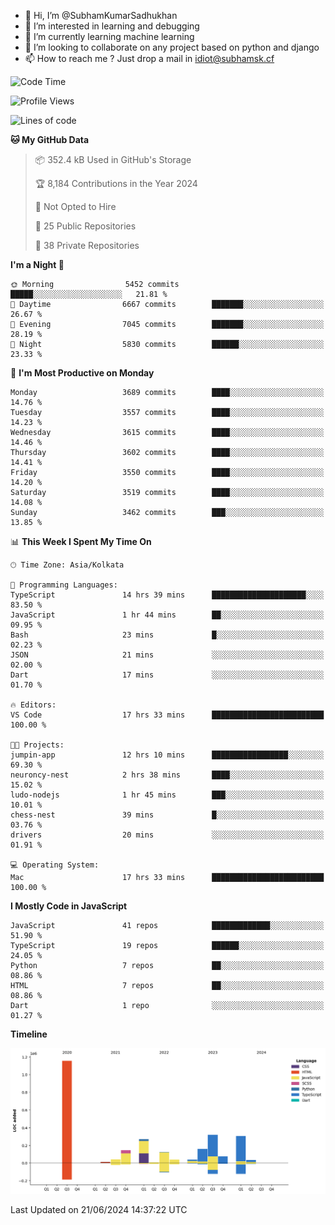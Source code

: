 - 👋 Hi, I’m @SubhamKumarSadhukhan
- 👀 I’m interested in learning and debugging
- 🌱 I’m currently learning machine learning
- 💞️ I’m looking to collaborate on any project based on python and django
- 📫 How to reach me ?
      Just drop a mail in idiot@subhamsk.cf

<!---
SubhamKumarSadhukhan/SubhamKumarSadhukhan is a ✨ special ✨ repository because its `README.md` (this file) appears on your GitHub profile.
You can click the Preview link to take a look at your changes.
--->


<!--START_SECTION:waka-->
![Code Time](http://img.shields.io/badge/Code%20Time-2%2C252%20hrs%2045%20mins-blue)

![Profile Views](http://img.shields.io/badge/Profile%20Views-3-blue)

![Lines of code](https://img.shields.io/badge/From%20Hello%20World%20I%27ve%20Written-2.7%20million%20lines%20of%20code-blue)

**🐱 My GitHub Data** 

> 📦 352.4 kB Used in GitHub's Storage 
 > 
> 🏆 8,184 Contributions in the Year 2024
 > 
> 🚫 Not Opted to Hire
 > 
> 📜 25 Public Repositories 
 > 
> 🔑 38 Private Repositories 
 > 
**I'm a Night 🦉** 

```text
🌞 Morning                5452 commits        █████░░░░░░░░░░░░░░░░░░░░   21.81 % 
🌆 Daytime                6667 commits        ███████░░░░░░░░░░░░░░░░░░   26.67 % 
🌃 Evening                7045 commits        ███████░░░░░░░░░░░░░░░░░░   28.19 % 
🌙 Night                  5830 commits        ██████░░░░░░░░░░░░░░░░░░░   23.33 % 
```
📅 **I'm Most Productive on Monday** 

```text
Monday                   3689 commits        ████░░░░░░░░░░░░░░░░░░░░░   14.76 % 
Tuesday                  3557 commits        ████░░░░░░░░░░░░░░░░░░░░░   14.23 % 
Wednesday                3615 commits        ████░░░░░░░░░░░░░░░░░░░░░   14.46 % 
Thursday                 3602 commits        ████░░░░░░░░░░░░░░░░░░░░░   14.41 % 
Friday                   3550 commits        ████░░░░░░░░░░░░░░░░░░░░░   14.20 % 
Saturday                 3519 commits        ████░░░░░░░░░░░░░░░░░░░░░   14.08 % 
Sunday                   3462 commits        ███░░░░░░░░░░░░░░░░░░░░░░   13.85 % 
```


📊 **This Week I Spent My Time On** 

```text
🕑︎ Time Zone: Asia/Kolkata

💬 Programming Languages: 
TypeScript               14 hrs 39 mins      █████████████████████░░░░   83.50 % 
JavaScript               1 hr 44 mins        ██░░░░░░░░░░░░░░░░░░░░░░░   09.95 % 
Bash                     23 mins             █░░░░░░░░░░░░░░░░░░░░░░░░   02.23 % 
JSON                     21 mins             ░░░░░░░░░░░░░░░░░░░░░░░░░   02.00 % 
Dart                     17 mins             ░░░░░░░░░░░░░░░░░░░░░░░░░   01.70 % 

🔥 Editors: 
VS Code                  17 hrs 33 mins      █████████████████████████   100.00 % 

🐱‍💻 Projects: 
jumpin-app               12 hrs 10 mins      █████████████████░░░░░░░░   69.30 % 
neuroncy-nest            2 hrs 38 mins       ████░░░░░░░░░░░░░░░░░░░░░   15.02 % 
ludo-nodejs              1 hr 45 mins        ███░░░░░░░░░░░░░░░░░░░░░░   10.01 % 
chess-nest               39 mins             █░░░░░░░░░░░░░░░░░░░░░░░░   03.76 % 
drivers                  20 mins             ░░░░░░░░░░░░░░░░░░░░░░░░░   01.91 % 

💻 Operating System: 
Mac                      17 hrs 33 mins      █████████████████████████   100.00 % 
```

**I Mostly Code in JavaScript** 

```text
JavaScript               41 repos            █████████████░░░░░░░░░░░░   51.90 % 
TypeScript               19 repos            ██████░░░░░░░░░░░░░░░░░░░   24.05 % 
Python                   7 repos             ██░░░░░░░░░░░░░░░░░░░░░░░   08.86 % 
HTML                     7 repos             ██░░░░░░░░░░░░░░░░░░░░░░░   08.86 % 
Dart                     1 repo              ░░░░░░░░░░░░░░░░░░░░░░░░░   01.27 % 
```



**Timeline**

![Lines of Code chart](https://raw.githubusercontent.com/SubhamKumarSadhukhan/SubhamKumarSadhukhan/main/assets/bar_graph.png)


 Last Updated on 21/06/2024 14:37:22 UTC
<!--END_SECTION:waka-->
